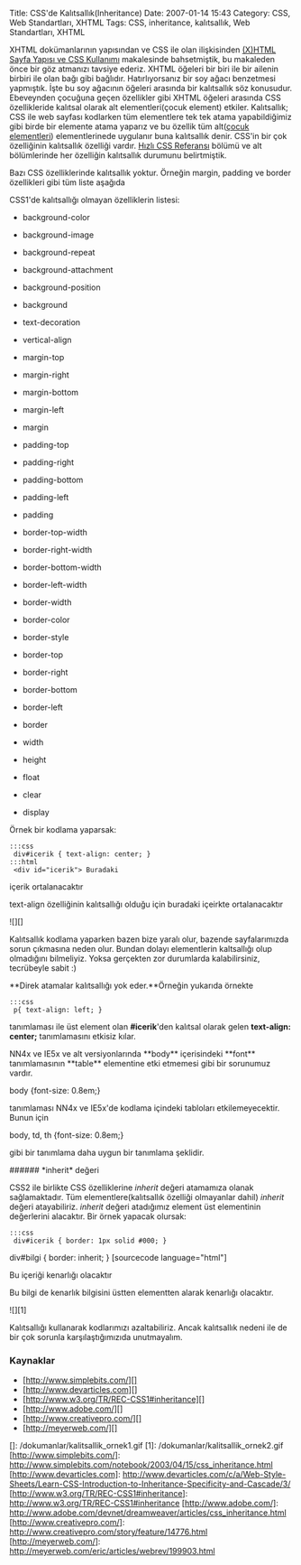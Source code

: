 Title: CSS&#039;de Kalıtsallık(Inheritance)
Date: 2007-01-14 15:43
Category: CSS, Web Standartları, XHTML
Tags: CSS, inheritance, kalıtsallık, Web Standartları, XHTML

XHTML dokümanlarının yapısından ve CSS ile olan ilişkisinden [(X)HTML Sayfa Yapısı ve CSS Kullanımı][] makalesinde bahsetmiştik, bu makaleden
önce bir göz atmanızı tavsiye ederiz. XHTML öğeleri bir biri ile bir
ailenin birbiri ile olan bağı gibi bağlıdır. Hatırlıyorsanız bir soy
ağacı benzetmesi yapmıştık. İşte bu soy ağacının öğeleri arasında bir
kalıtsallık söz konusudur. Ebeveynden çocuğuna geçen özellikler gibi
XHTML öğeleri arasında CSS özellikleride kalıtsal olarak alt
elementleri(çocuk element) etkiler.<!--more--> Kalıtsallık; CSS ile web
sayfası kodlarken tüm elementlere tek tek atama yapabildiğimiz gibi
birde bir elemente atama yaparız ve bu özellik tüm alt([çocuk elementleri][(X)HTML Sayfa Yapısı ve CSS Kullanımı]) elementlerinede
uygulanır buna kalıtsallık denir. CSS'in bir çok özelliğinin kalıtsallık
özelliği vardır. [Hızlı CSS Referansı][] bölümü ve alt bölümlerinde her
özelliğin kalıtsallık durumunu belirtmiştik.

Bazı CSS özelliklerinde kalıtsallık yoktur. Örneğin margin, padding ve
border özellikleri gibi tüm liste aşağıda

<div class="ekstrabilgi">
CSS1'de kalıtsallığı olmayan özelliklerin listesi:

-   background-color
-   background-image
-   background-repeat
-   background-attachment
-   background-position
-   background
-   text-decoration
-   vertical-align
-   margin-top
-   margin-right

-   margin-bottom
-   margin-left
-   margin
-   padding-top
-   padding-right
-   padding-bottom
-   padding-left
-   padding
-   border-top-width
-   border-right-width

-   border-bottom-width
-   border-left-width
-   border-width
-   border-color
-   border-style
-   border-top
-   border-right
-   border-bottom
-   border-left
-   border

-   width
-   height
-   float
-   clear
-   display

</div>
Örnek bir kodlama yaparsak:

	:::css
	 div#icerik { text-align: center; }
 	:::html
	 <div id="icerik"> Buradaki
içerik ortalanacaktır <p> text-align özelliğinin kalıtsallığı olduğu
için buradaki içeirkte ortalanacaktır </p> </div> 

![][]

Kalıtsallık kodlama yaparken bazen bize yaralı olur, bazende
sayfalarımızda sorun çıkmasına neden olur. Bundan dolayı elementlerin
kaltsallığı olup olmadığını bilmeliyiz. Yoksa gerçekten zor durumlarda
kalabilirsiniz, tecrübeyle sabit :)

**Direk atamalar kalıtsallığı yok eder.**Örneğin yukarıda örnekte

	:::css
	 p{ text-align: left; } 

tanımlaması ile üst element olan **#icerik**'den kalıtsal olarak gelen
**text-align: center;** tanımlamasını etkisiz kılar.

<div class="ekstrabilgi">
NN4x ve IE5x ve alt versiyonlarında **body** içerisindeki **font**
tanımlamasının **table** elementine etki etmemesi gibi bir sorunumuz
vardır.   
  
body {font-size: 0.8em;}  
  
tanımlaması NN4x ve IE5x'de kodlama içindeki tabloları
etkilemeyecektir. Bunun için   
  
body, td, th {font-size: 0.8em;}  
  
gibi bir tanımlama daha uygun bir tanımlama şeklidir.

</div>
###### *inherit* değeri

CSS2 ile birlikte CSS özelliklerine *inherit* değeri atamamıza olanak
sağlamaktadır. Tüm elementlere(kalıtsallık özelliği olmayanlar dahil)
*inherit* değeri atayabiliriz. *inherit* değeri atadığımız element üst
elementinin değerlerini alacaktır. Bir örnek yapacak olursak:

	:::css
	 div#icerik { border: 1px solid #000; }
div#bilgi { border: inherit; }  [sourcecode language="html"] <div id="icerik"> Bu içeriği kenarlığı olacaktır
<div id="bilgi"> Bu bilgi de kenarlık bilgisini üstten elementten
alarak kenarlığı olacaktır. </div> </div> 

![][1]

Kalıtsallığı kullanarak kodlarımızı azaltabiliriz. Ancak kalıtsallık
nedeni ile de bir çok sorunla karşılaştığımızıda unutmayalım.

### Kaynaklar

-   [http://www.simplebits.com/][]
-   [http://www.devarticles.com][]
-   [http://www.w3.org/TR/REC-CSS1#inheritance][]
-   [http://www.adobe.com/][]
-   [http://www.creativepro.com/][]
-   [http://meyerweb.com/][]

</p>

  [(X)HTML Sayfa Yapısı ve CSS Kullanımı]: http://www.fatihhayrioglu.com/xhtml-sayfa-yapisi-ve-css-kullanimi/
  [Hızlı CSS Referansı]: http://www.fatihhayrioglu.com/hizli-css-referansi/
  []: /dokumanlar/kalitsallik_ornek1.gif
  [1]: /dokumanlar/kalitsallik_ornek2.gif
  [http://www.simplebits.com/]: http://www.simplebits.com/notebook/2003/04/15/css_inheritance.html
  [http://www.devarticles.com]: http://www.devarticles.com/c/a/Web-Style-Sheets/Learn-CSS-Introduction-to-Inheritance-Specificity-and-Cascade/3/
  [http://www.w3.org/TR/REC-CSS1#inheritance]: http://www.w3.org/TR/REC-CSS1#inheritance
  [http://www.adobe.com/]: http://www.adobe.com/devnet/dreamweaver/articles/css_inheritance.html
  [http://www.creativepro.com/]: http://www.creativepro.com/story/feature/14776.html
  [http://meyerweb.com/]: http://meyerweb.com/eric/articles/webrev/199903.html
